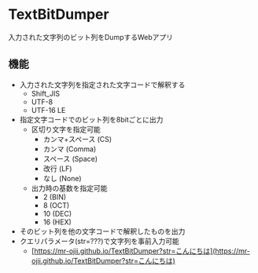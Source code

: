 # TextBitDumper
入力された文字列のビット列をDumpするWebアプリ

## 機能
- 入力された文字列を指定された文字コードで解釈する
  + Shift_JIS
  + UTF-8
  + UTF-16 LE
- 指定文字コードでのビット列を8bitごとに出力
  + 区切り文字を指定可能
    * カンマ+スペース (CS)
    * カンマ (Comma)
    * スペース (Space)
    * 改行 (LF)
    * なし (None)
  + 出力時の基数を指定可能
    * 2 (BIN)
    * 8 (OCT)
    * 10 (DEC)
    * 16 (HEX)
- そのビット列を他の文字コードで解釈したものを出力
- クエリパラメータ(str=???)で文字列を事前入力可能
  * [https://mr-ojii.github.io/TextBitDumper?str=こんにちは](https://mr-ojii.github.io/TextBitDumper?str=こんにちは)
